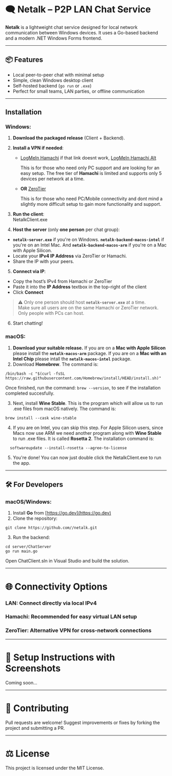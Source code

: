 # 🗨️ Netalk – P2P LAN Chat Service

**Netalk** is a lightweight chat service designed for local network communication between Windows devices. It uses a Go-based backend and a modern .NET Windows Forms frontend.

---

## 📦 Features

- Local peer-to-peer chat with minimal setup  
- Simple, clean Windows desktop client  
- Self-hosted backend (`go run` or `.exe`)  
- Perfect for small teams, LAN parties, or offline communication  

---

## Installation

### Windows:
1. **Download the packaged release** (Client + Backend).

2. **Install a VPN if needed**:  
   - [LogMeIn Hamachi](https://vpn.net/) if that link doesnt work, [LogMeIn Hamachi Alt](https://www.softpedia.com/get/Internet/File-Sharing/Hamachi.shtml)
  
     This is for those who need only PC support and are looking for an easy setup. The free tier of **Hamachi** is limited and supports only 5 devices per network at a time.
   - **OR** [ZeroTier](https://www.zerotier.com/)
  
     This is for those who need PC/Mobile connectivity and dont mind a slightly more difficult setup to gain more functionality and support.

3. **Run the client**:  
NetalkClient.exe

4. **Host the server** (only **one person** per chat group):  
 - **`netalk-server.exe`** if you're on Windows. **`netalk-backend-macos-intel`** if you're on an Intel Mac. And **`netalk-backend-macos-arm`** if you're on a Mac with Apple Silicon.
 - Locate your **IPv4 IP Address** via ZeroTier or Hamachi.
 - Share the IP with your peers.

5. **Connect via IP**:  
- Copy the host’s IPv4 from Hamachi or ZeroTier  
- Paste it into the **IP Address** textbox in the top-right of the client  
- Click **Connect**  

> ⚠️ Only one person should host **`netalk-server.exe`** at a time.  
> Make sure all users are on the same Hamachi or ZeroTier network.
> Only people with PCs can host.

6. Start chatting!

### macOS:
1. **Download your suitable release.** If you are on a **Mac with Apple Silicon** please install the **`netalk-macos-arm`** package. If you are on a **Mac with an Intel Chip** please intall the **`netalk-macos-intel`** package.
2. Download **Homebrew**.
   The command is:
```
/bin/bash -c "$(curl -fsSL https://raw.githubusercontent.com/Homebrew/install/HEAD/install.sh)"
```
Once finished, run the command:  ``brew --version``, to see if the installation completed succesfully.

3. Next, install **Wine Stable**. This is the program which will allow us to run .exe files from macOS natively.
   The command is:
```
brew install --cask wine-stable
```
4. If you are on Intel, you can skip this step. For Apple Silicon users, since Macs now use ARM we need another program along with **Wine Stable** to run .exe files. It is called **Rosetta 2**.
   The installation command is:
```
  softwareupdate --install-rosetta --agree-to-license

```
5. You're done! You can now just double click the NetalkClient.exe to run the app.
---

## 🛠️ For Developers

### macOS/Windows:

1. Install **Go** from [https://go.dev](https://go.dev)  
2. Clone the repository:
```
git clone https://github.com//netalk.git
```
3. Run the backend:
```
cd server/ChatServer
go run main.go
```
Open ChatClient.sln in Visual Studio and build the solution.

---
# 🌐 Connectivity Options
### LAN: Connect directly via local IPv4

### Hamachi: Recommended for easy virtual LAN setup

### ZeroTier: Alternative VPN for cross-network connections

---
# 📸 Setup Instructions with Screenshots
Coming soon...

---
# 🤝 Contributing
Pull requests are welcome! Suggest improvements or fixes by forking the project and submitting a PR.

---
# ⚖️ License
This project is licensed under the MIT License.







